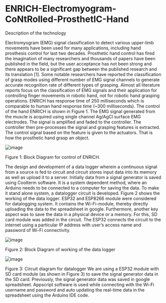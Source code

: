 # ENRICH-Electromyogram-CoNtRolled-ProsthetIC-Hand
 Description of the technology
 
Electromyogram (EMG) signal classification to detect various upper-limb movements have been used for many applications, including hand prosthesis control for last two decades. Prosthetic hand control has fired the imagination of many researchers and thousands of papers have been published in the field, but the user acceptance has not been strong and there appears to be a significant gap between the published research and its translation [1]. Some notable researchers have reported the classification of grasp modes using different number of EMG signal channels to generate accurate recognition rate of different types of grasping. Almost all literature reports focus on the classification of EMG signals and their application for controlling finger movements in robotic hand, not for robotic hand grasping operations. 
ENRICH has response time of 250 milliseconds which is comparable to human hand response time (~300 milliseconds). The control of the hand ENRICH is shown in Figure 1. The EMG signal generated from the muscle is acquired using single channel Ag/AgCl surface EMG electrodes. The signal is amplified and faded to the controller. The controller then pre-processes the signal and grasping features is extracted. The control signal based on the feature is given to the actuators.  That is how the prosthetic hand grasp an object. 

![image](https://user-images.githubusercontent.com/99505309/198611328-ed22ff28-3303-4162-8958-d978c5bc9a21.png)


Figure 1:  Block Diagram for control of ENRICH.

The design and development of a data logger wherein a continuous signal from a source is fed to circuit and circuit stores input data into its memory as well as upload it to a server. Initially data from a signal generator is saved using Coolterm software. It is a system dependent method, where an Arduino needs to be connected to a computer for saving the data. To make it stand alone system, a datalogger circuit is developed. Figure 2 shows the working of the data logger. ESP32 and ESP8266 module were considered for datalogging system. It contains the Wi-Fi-module, thereby directly uploading the data to the spreadsheet in google. Furthermore, another key aspect was to save the data in a physical device or a memory. For this, SD card module was added in the circuit. The ESP32 connects the circuit to the internet using a particular IP address with user’s access name and password of Wi-Fi connectivity.


![image](https://user-images.githubusercontent.com/99505309/198612911-16b91847-ef95-45b0-90d5-985caf3dbeeb.png)



Figure 2:  Block Diagram of working of the data logger    


![image](https://user-images.githubusercontent.com/99505309/198610921-730f2f8a-6324-4f98-b8f5-dea4609d3410.png)
 
Figure 3: Circuit diagram for datalogger
We are using a ESP32 module with SD card module (as shown in Figure 3) to save the signal generator data in the SD card. Previously, the signal generator data was saved in google spreadsheet. Appscript software is used while connecting with the Wi-Fi username and password and auto updating the real-time data in the spreadsheet using the Arduino IDE code. 
 
